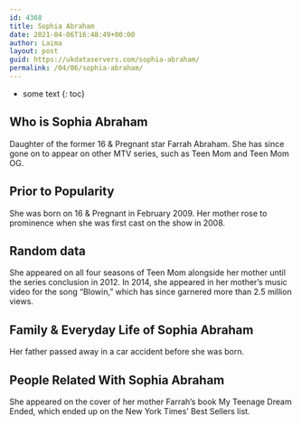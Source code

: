 ```yaml
---
id: 4368
title: Sophia Abraham
date: 2021-04-06T16:48:49+00:00
author: Laima
layout: post
guid: https://ukdataservers.com/sophia-abraham/
permalink: /04/06/sophia-abraham/
---
```


* some text
{: toc}


## Who is Sophia Abraham
                  
                  
                  
Daughter of the former 16 & Pregnant star Farrah Abraham. She has since gone on to appear on other MTV series, such as Teen Mom and Teen Mom OG.
                  
              
            
              
            
                
                
                
## Prior to Popularity
                  
                  
                  
She was born on 16 & Pregnant in February 2009. Her mother rose to prominence when she was first cast on the show in 2008.
                  
              
            
              
            
                
                
                
## Random data
                  
                  
                  
She appeared on all four seasons of Teen Mom alongside her mother until the series conclusion in 2012. In 2014, she appeared in her mother&#8217;s music video for the song &#8220;Blowin,&#8221; which has since garnered more than 2.5 million views.
                  
              
            
              
            
                
                
                
## Family & Everyday Life of Sophia Abraham
                  
                  
                  
Her father passed away in a car accident before she was born.
                  
              
            
              
            
                
                
                
## People Related With Sophia Abraham
                  
                  
                  
She appeared on the cover of her mother Farrah&#8217;s book My Teenage Dream Ended, which ended up on the New York Times&#8217; Best Sellers list.
                  
              
            
              
            
                
              
            
              
              
            
            
              
            
          
          
          
